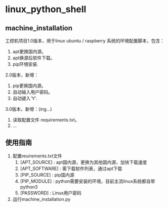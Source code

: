 # linux_python_shell

## machine_installation

工控机项目1.0版本，用于linux ubuntu / raspberry 系统的环境配置脚本，包含：

1. apt更换国内源。
2. apt换源后软件下载。
3. pip环境安装.

2.0版本，新增：

1. pip更换国内源。
2. 自动输入用户密码。
3. 自动键入'Y'.

3.0版本，新增：(ing...)

1. 读取配置文件 requirements.txt。
2. ...

## 使用指南

1. 配置reuirements.txt文件
    1. [APT_SOURCE] : apt国内源，更换为其他国内源，加快下载速度
    2. [APT_SOFTWARE] : 需下载软件列表，通过apt下载
    3. [PIP_SOURCE] : pip国内源
    4. [PIP_MODULE] : python需要安装的环境，目前主流linux系统都自带python3
    5. [PASSWORD] : Linux用户密码
2. 运行machine_installation.py
